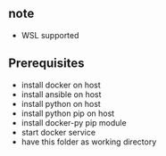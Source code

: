 
## note
- WSL supported

## Prerequisites
- install docker on host
- install ansible on host
- install python on host
- install python pip on host
- install docker-py pip module
- start docker service
- have this folder as working directory
